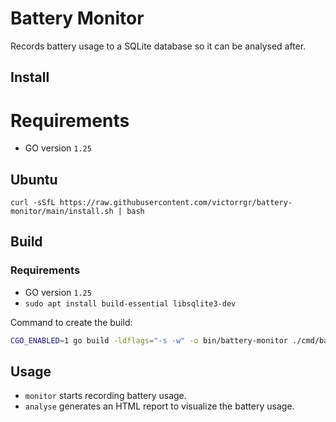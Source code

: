 # Battery Monitor
Records battery usage to a SQLite database so it can be analysed after.

## Install
# Requirements
- GO version `1.25`

## Ubuntu
`curl -sSfL https://raw.githubusercontent.com/victorrgr/battery-monitor/main/install.sh | bash
`

## Build
### Requirements
- GO version `1.25`
- `sudo apt install build-essential libsqlite3-dev`

Command to create the build:
```bash
CGO_ENABLED=1 go build -ldflags="-s -w" -o bin/battery-monitor ./cmd/battery-monitor
```

## Usage 
- `monitor` starts recording battery usage.
- `analyse` generates an HTML report to visualize the battery usage.